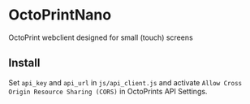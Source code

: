# OctoPrintNano
OctoPrint webclient designed for small (touch) screens

## Install
Set ``api_key`` and ``api_url`` in ``js/api_client.js`` and activate ``Allow Cross Origin Resource Sharing (CORS)`` in OctoPrints API Settings.